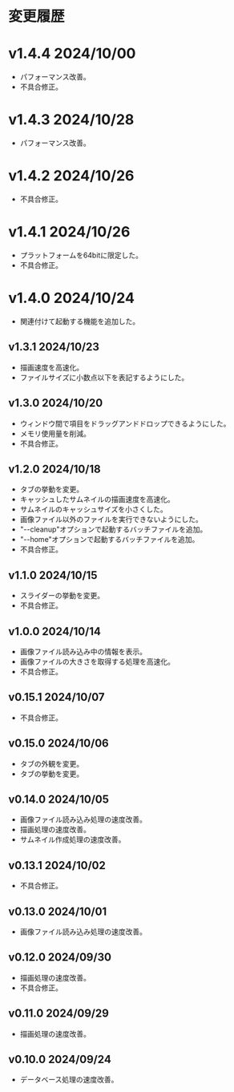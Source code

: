 # 変更履歴

# v1.4.4 2024/10/00
* パフォーマンス改善。
* 不具合修正。

# v1.4.3 2024/10/28
* パフォーマンス改善。

# v1.4.2 2024/10/26
* 不具合修正。

# v1.4.1 2024/10/26
* プラットフォームを64bitに限定した。
* 不具合修正。

# v1.4.0 2024/10/24
* 関連付けて起動する機能を追加した。

## v1.3.1 2024/10/23
* 描画速度を高速化。
* ファイルサイズに小数点以下を表記するようにした。

## v1.3.0 2024/10/20
* ウィンドウ間で項目をドラッグアンドドロップできるようにした。
* メモリ使用量を削減。
* 不具合修正。

## v1.2.0 2024/10/18
* タブの挙動を変更。
* キャッシュしたサムネイルの描画速度を高速化。
* サムネイルのキャッシュサイズを小さくした。
* 画像ファイル以外のファイルを実行できないようにした。
* "--cleanup"オプションで起動するバッチファイルを追加。
* "--home"オプションで起動するバッチファイルを追加。
* 不具合修正。

## v1.1.0 2024/10/15
* スライダーの挙動を変更。
* 不具合修正。

## v1.0.0 2024/10/14
* 画像ファイル読み込み中の情報を表示。
* 画像ファイルの大きさを取得する処理を高速化。
* 不具合修正。

## v0.15.1 2024/10/07
* 不具合修正。

## v0.15.0 2024/10/06
* タブの外観を変更。
* タブの挙動を変更。

## v0.14.0 2024/10/05
* 画像ファイル読み込み処理の速度改善。
* 描画処理の速度改善。
* サムネイル作成処理の速度改善。

## v0.13.1 2024/10/02
* 不具合修正。

## v0.13.0 2024/10/01
* 画像ファイル読み込み処理の速度改善。

## v0.12.0 2024/09/30
* 描画処理の速度改善。
* 不具合修正。

## v0.11.0 2024/09/29
* 描画処理の速度改善。

## v0.10.0 2024/09/24
* データベース処理の速度改善。
